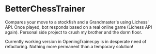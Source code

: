 # BetterChessTrainer
Compares your move to a stockfish and a Grandmaster's using Lichess' API. Once played, bot responds based on a real online game (Lichess API again). Personal side project to crush my brother and the dorm floor.

Currently working version in OpeningTrainer.py is in desperate need of refactoring. Nothing more permanent than a temporary solution!
